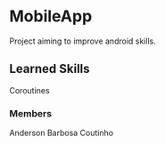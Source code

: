 # MobileApp

Project aiming to improve android skills.

## Learned Skills
Coroutines

### Members
Anderson Barbosa Coutinho